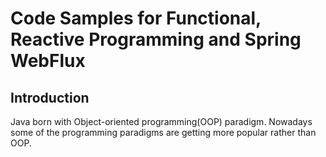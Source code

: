 # Code Samples for Functional, Reactive Programming and Spring WebFlux
## Introduction

Java born with Object-oriented programming(OOP) paradigm. Nowadays some of the programming paradigms are getting more popular rather than OOP.   
